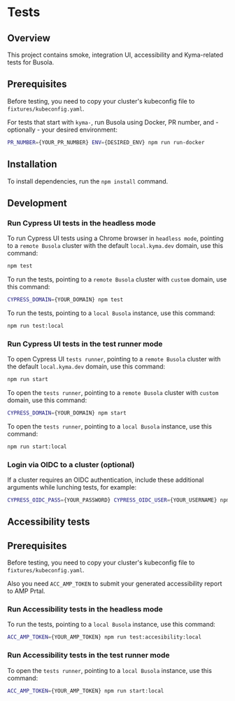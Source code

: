 # Tests

## Overview

This project contains smoke, integration UI, accessibility and Kyma-related tests for Busola.

## Prerequisites

Before testing, you need to copy your cluster's kubeconfig file to `fixtures/kubeconfig.yaml`.

For tests that start with `kyma-`, run Busola using Docker, PR number, and - optionally - your desired environment:

```bash
PR_NUMBER={YOUR_PR_NUMBER} ENV={DESIRED_ENV} npm run run-docker
```

## Installation

To install dependencies, run the `npm install` command.

## Development

### Run Cypress UI tests in the headless mode

To run Cypress UI tests using a Chrome browser in `headless mode`,
pointing to a `remote Busola` cluster with the default `local.kyma.dev` domain, use this command:

```bash
npm test
```

To run the tests, pointing to a `remote Busola` cluster with `custom` domain, use this command:

```bash
CYPRESS_DOMAIN={YOUR_DOMAIN} npm test
```

To run the tests, pointing to a `local Busola` instance, use this command:

```bash
npm run test:local
```

### Run Cypress UI tests in the test runner mode

To open Cypress UI `tests runner`,
pointing to a `remote Busola` cluster with the default `local.kyma.dev` domain, use this command:

```bash
npm run start
```

To open the `tests runner`, pointing to a `remote Busola` cluster with `custom` domain, use this command:

```bash
CYPRESS_DOMAIN={YOUR_DOMAIN} npm start
```

To open the `tests runner`, pointing to a `local Busola` instance, use this command:

```bash
npm run start:local
```

### Login via OIDC to a cluster (optional)

If a cluster requires an OIDC authentication, include these additional arguments while lunching tests, for example:

```bash
CYPRESS_OIDC_PASS={YOUR_PASSWORD} CYPRESS_OIDC_USER={YOUR_USERNAME} npm start
```

## Accessibility tests

## Prerequisites

Before testing, you need to copy your cluster's kubeconfig file to `fixtures/kubeconfig.yaml`.

Also you need `ACC_AMP_TOKEN` to submit your generated accessibility report to AMP Prtal.

### Run Accessibility tests in the headless mode

To run the tests, pointing to a `local Busola` instance, use this command:

```bash
ACC_AMP_TOKEN={YOUR_AMP_TOKEN} npm run test:accesibility:local
```

### Run Accessibility tests in the test runner mode

To open the `tests runner`, pointing to a `local Busola` instance, use this command:

```bash
ACC_AMP_TOKEN={YOUR_AMP_TOKEN} npm run start:local
```
